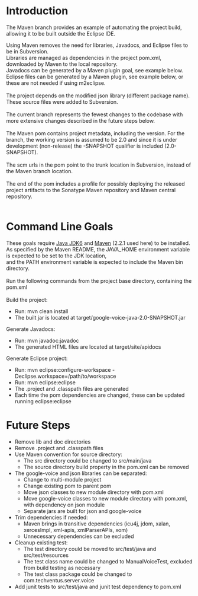 # Introduction #

The Maven branch provides an example of automating the project build, allowing it to be built outside the Eclipse IDE.

Using Maven removes the need for libraries, Javadocs, and Eclipse files to be in Subversion.<br>
Libraries are managed as dependencies in the project pom.xml, downloaded by Maven to the local repository.<br>
Javadocs can be generated by a Maven plugin goal, see example below.<br>
Eclipse files can be generated by a Maven plugin, see example below, or these are not needed if using m2eclipse.<br>
<br>
The project depends on the modified json library (different package name). These source files were added to Subversion.<br>
<br>
The current branch represents the fewest changes to the codebase with more extensive changes described in the future steps below.<br>
<br>
The Maven pom contains project metadata, including the version. For the branch, the working version is assumed to be 2.0 and since it is under development (non-release) the -SNAPSHOT qualifier is included (2.0-SNAPSHOT).<br>
<br>
The scm urls in the pom point to the trunk location in Subversion, instead of the Maven branch location.<br>
<br>
The end of the pom includes a profile for possibly deploying the released project artifacts to the Sonatype Maven repository and Maven central repository.<br>
<br>
<h1>Command Line Goals</h1>

These goals require <a href='http://www.oracle.com/technetwork/java/javase/downloads/index.html'>Java JDK6</a> and <a href='http://maven.apache.org/download.html'>Maven</a> (2.2.1 used here) to be installed.<br>
As specified by the Maven README, the JAVA_HOME environment variable is expected to be set to the JDK location, <br>
and the PATH environment variable is expected to include the Maven bin directory.<br>
<br>
Run the following commands from the project base directory, containing the pom.xml<br>
<br>
Build the project:<br>
<ul><li>Run: mvn clean install<br>
</li><li>The built jar is located at target/google-voice-java-2.0-SNAPSHOT.jar</li></ul>

Generate Javadocs:<br>
<ul><li>Run: mvn javadoc:javadoc<br>
</li><li>The generated HTML files are located at target/site/apidocs</li></ul>

Generate Eclipse project:<br>
<ul><li>Run: mvn eclipse:configure-workspace -Declipse.workspace=/path/to/workspace<br>
</li><li>Run: mvn eclipse:eclipse<br>
</li><li>The .project and .classpath files are generated<br>
</li><li>Each time the pom dependencies are changed, these can be updated running eclipse:eclipse</li></ul>

<h1>Future Steps</h1>
<ul><li>Remove lib and doc directories<br>
</li><li>Remove .project and .classpath files<br>
</li><li>Use Maven convention for source directory:<br>
<ul><li>The src directory could be changed to src/main/java<br>
</li><li>The source directory build property in the pom.xml can be removed<br>
</li></ul></li><li>The google-voice and json libraries can be separated:<br>
<ul><li>Change to multi-module project<br>
</li><li>Change existing pom to parent pom<br>
</li><li>Move json classes to new module directory with pom.xml<br>
</li><li>Move google-voice classes to new module directory with pom.xml, with dependency on json module<br>
</li><li>Separate jars are built for json and google-voice<br>
</li></ul></li><li>Trim dependencies if needed:<br>
<ul><li>Maven brings in transitive dependencies (icu4j, jdom, xalan, xercesImpl, xml-apis, xmlParserAPIs, xom)<br>
</li><li>Unnecessary dependencies can be excluded<br>
</li></ul></li><li>Cleanup existing test:<br>
<ul><li>The test directory could be moved to src/test/java and src/test/resources<br>
</li><li>The test class name could be changed to ManualVoiceTest, excluded from build testing as necessary<br>
</li><li>The test class package could be changed to com.techventus.server.voice<br>
</li></ul></li><li>Add junit tests to src/test/java and junit test dependency to pom.xml